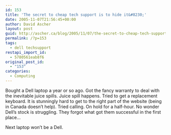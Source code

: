 ```yaml
---
id: 153
title: 'The secret to cheap tech support is to hide it&#8230;'
date: 2005-11-07T21:56:45+00:00
author: David Ascher
layout: post
guid: http://ascher.ca/blog/2005/11/07/the-secret-to-cheap-tech-support-is-to-hide-it/
permalink: /?p=153
tags:
  - dell techsupport
restapi_import_id:
  - 5780561eab8f6
original_post_id:
  - "153"
categories:
  - Computing
---
```

Bought a Dell laptop a year or so ago. Got the fancy warranty to deal with the inevitable juice spills. Juice spill happens. Tried to get a replacement keyboard. It is stunningly hard to get to the right part of the website (being in Canada doesn&#8217;t help). Tried calling. On hold for a half-hour. No wonder Dell&#8217;s stock is struggling. They forgot what got them successful in the first place&#8230;

Next laptop won&#8217;t be a Dell.